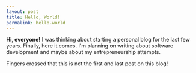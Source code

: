 ```yaml
---
layout: post
title: Hello, World!
permalink: hello-world
---
```


**Hi, everyone!** I was thinking about starting a personal blog for the last few years. Finally, here it comes. I'm planning on writing about software development and maybe about my entrepreneurship attempts.

Fingers crossed that this is not the first and last post on this blog!
